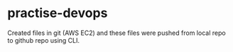 # practise-devops
Created files in git (AWS EC2) and these files were pushed from local repo to github repo using CLI.


 

